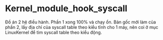 # Kernel_module_hook_syscall
Đồ án 2 hệ điều hành.
Phần 1 xong 100% và chạy ổn.
Bản gốc mới làm của phần 2, lấy địa chỉ của syscall table theo kiểu tĩnh cho 1 máy,
nên coi ở mục LinuxKernel để tìm syscall table theo kiểu động.
